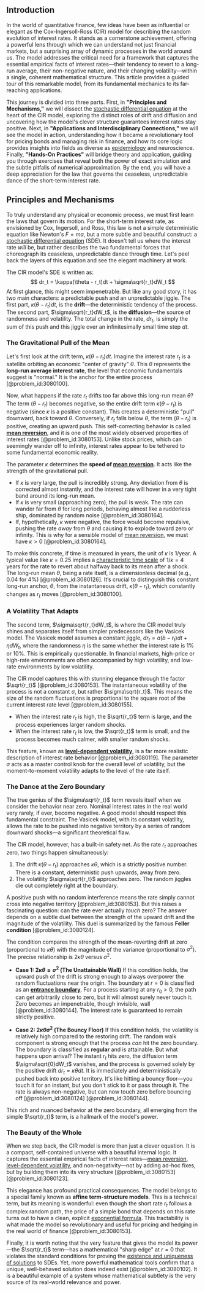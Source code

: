 ## Introduction
In the world of quantitative finance, few ideas have been as influential or elegant as the Cox-Ingersoll-Ross (CIR) model for describing the random evolution of interest rates. It stands as a cornerstone achievement, offering a powerful lens through which we can understand not just financial markets, but a surprising array of dynamic processes in the world around us. The model addresses the critical need for a framework that captures the essential empirical facts of interest rates—their tendency to revert to a long-run average, their non-negative nature, and their changing volatility—within a single, coherent mathematical structure. This article provides a guided tour of this remarkable model, from its fundamental mechanics to its far-reaching applications.

This journey is divided into three parts. First, in **"Principles and Mechanisms,"** we will dissect the [stochastic differential equation](@article_id:139885) at the heart of the CIR model, exploring the distinct roles of drift and diffusion and uncovering how the model's clever structure guarantees interest rates stay positive. Next, in **"Applications and Interdisciplinary Connections,"** we will see the model in action, understanding how it became a revolutionary tool for pricing bonds and managing risk in finance, and how its core logic provides insights into fields as diverse as [epidemiology](@article_id:140915) and neuroscience. Finally, **"Hands-On Practices"** will bridge theory and application, guiding you through exercises that reveal both the power of exact simulation and the subtle pitfalls of numerical approximation. By the end, you will have a deep appreciation for the law that governs the ceaseless, unpredictable dance of the short-term interest rate.

## Principles and Mechanisms

To truly understand any physical or economic process, we must first learn the laws that govern its motion. For the short-term interest rate, as envisioned by Cox, Ingersoll, and Ross, this law is not a simple deterministic equation like Newton's $F=ma$, but a more subtle and beautiful construct: a [stochastic differential equation](@article_id:139885) (SDE). It doesn't tell us where the interest rate *will* be, but rather describes the two fundamental forces that choreograph its ceaseless, unpredictable dance through time. Let's peel back the layers of this equation and see the elegant machinery at work.

The CIR model's SDE is written as:
$$
dr_t = \kappa(\theta - r_t)dt + \sigma\sqrt{r_t}dW_t
$$
At first glance, this might seem impenetrable. But like any good story, it has two main characters: a predictable push and an unpredictable jiggle. The first part, $\kappa(\theta - r_t)dt$, is the **drift**—the deterministic tendency of the process. The second part, $\sigma\sqrt{r_t}dW_t$, is the **diffusion**—the source of randomness and volatility. The total change in the rate, $dr_t$, is simply the sum of this push and this jiggle over an infinitesimally small time step $dt$.

### The Gravitational Pull of the Mean

Let's first look at the drift term, $\kappa(\theta - r_t)dt$. Imagine the interest rate $r_t$ is a satellite orbiting an economic "center of gravity" $\theta$. This $\theta$ represents the **long-run average interest rate**, the level that economic fundamentals suggest is "normal." It is the anchor for the entire process [@problem_id:3080100].

Now, what happens if the rate $r_t$ drifts too far above this long-run mean $\theta$? The term $(\theta - r_t)$ becomes negative, so the entire drift term $\kappa(\theta - r_t)$ is negative (since $\kappa$ is a positive constant). This creates a deterministic "pull" downward, back toward $\theta$. Conversely, if $r_t$ falls below $\theta$, the term $(\theta - r_t)$ is positive, creating an upward push. This self-correcting behavior is called **[mean reversion](@article_id:146104)**, and it is one of the most widely observed properties of interest rates [@problem_id:3080153]. Unlike stock prices, which can seemingly wander off to infinity, interest rates appear to be tethered to some fundamental economic reality.

The parameter $\kappa$ determines the **speed of [mean reversion](@article_id:146104)**. It acts like the strength of the gravitational pull.
-   If $\kappa$ is very large, the pull is incredibly strong. Any deviation from $\theta$ is corrected almost instantly, and the interest rate will hover in a very tight band around its long-run mean.
-   If $\kappa$ is very small (approaching zero), the pull is weak. The rate can wander far from $\theta$ for long periods, behaving almost like a rudderless ship, dominated by random noise [@problem_id:3080164].
-   If, hypothetically, $\kappa$ were negative, the force would become repulsive, pushing the rate *away* from $\theta$ and causing it to explode toward zero or infinity. This is why for a sensible model of [mean reversion](@article_id:146104), we must have $\kappa > 0$ [@problem_id:3080164].

To make this concrete, if time is measured in years, the unit of $\kappa$ is $1/\text{year}$. A typical value like $\kappa = 0.25$ implies a [characteristic time scale](@article_id:273827) of $1/\kappa = 4$ years for the rate to revert about halfway back to its mean after a shock. The long-run mean $\theta$, being a rate itself, is a dimensionless decimal (e.g., $0.04$ for $4\%$) [@problem_id:3080126]. It’s crucial to distinguish this constant long-run anchor, $\theta$, from the instantaneous drift, $\kappa(\theta - r_t)$, which constantly changes as $r_t$ moves [@problem_id:3080100].

### A Volatility That Adapts

The second term, $\sigma\sqrt{r_t}dW_t$, is where the CIR model truly shines and separates itself from simpler predecessors like the Vasicek model. The Vasicek model assumes a constant jiggle, $dr_t = a(b - r_t)dt + \eta dW_t$, where the randomness $\eta$ is the same whether the interest rate is $1\%$ or $10\%$. This is empirically questionable. In financial markets, high-price or high-rate environments are often accompanied by high volatility, and low-rate environments by low volatility.

The CIR model captures this with stunning elegance through the factor $\sqrt{r_t}$ [@problem_id:3080153]. The instantaneous volatility of the process is not a constant $\sigma$, but rather $\sigma\sqrt{r_t}$. This means the size of the random fluctuations is proportional to the square root of the current interest rate level [@problem_id:3080155].
-   When the interest rate $r_t$ is high, the $\sqrt{r_t}$ term is large, and the process experiences larger random shocks.
-   When the interest rate $r_t$ is low, the $\sqrt{r_t}$ term is small, and the process becomes much calmer, with smaller random shocks.

This feature, known as **[level-dependent volatility](@article_id:634176)**, is a far more realistic description of interest rate behavior [@problem_id:3080119]. The parameter $\sigma$ acts as a master control knob for the overall level of volatility, but the moment-to-moment volatility adapts to the level of the rate itself.

### The Dance at the Zero Boundary

The true genius of the $\sigma\sqrt{r_t}$ term reveals itself when we consider the behavior near zero. Nominal interest rates in the real world very rarely, if ever, become negative. A good model should respect this fundamental constraint. The Vasicek model, with its constant volatility, allows the rate to be pushed into negative territory by a series of random downward shocks—a significant theoretical flaw.

The CIR model, however, has a built-in safety net. As the rate $r_t$ approaches zero, two things happen simultaneously:
1.  The drift $\kappa(\theta - r_t)$ approaches $\kappa\theta$, which is a strictly positive number. There is a constant, deterministic push upwards, away from zero.
2.  The volatility $\sigma\sqrt{r_t}$ approaches zero. The random jiggles die out completely right at the boundary.

A positive push with no random interference means the rate simply cannot cross into negative territory [@problem_id:3080153]. But this raises a fascinating question: can the rate ever actually *touch* zero? The answer depends on a subtle duel between the strength of the upward drift and the magnitude of the volatility. This duel is summarized by the famous **Feller condition** [@problem_id:3080124].

The condition compares the strength of the mean-reverting drift at zero (proportional to $\kappa\theta$) with the magnitude of the variance (proportional to $\sigma^2$). The precise relationship is $2\kappa\theta$ versus $\sigma^2$.

-   **Case 1: $2\kappa\theta \ge \sigma^2$ (The Unattainable Wall)**
    If this condition holds, the upward push of the drift is strong enough to always overpower the random fluctuations near the origin. The boundary at $r=0$ is classified as an **[entrance boundary](@article_id:187004)**. For a process starting at any $r_0 > 0$, the path can get arbitrarily close to zero, but it will almost surely never touch it. Zero becomes an impenetrable, though invisible, wall [@problem_id:3080144]. The interest rate is guaranteed to remain strictly positive.

-   **Case 2: $2\kappa\theta  \sigma^2$ (The Bouncy Floor)**
    If this condition holds, the volatility is relatively high compared to the restoring drift. The random walk component is strong enough that the process *can* hit the zero boundary. The boundary is classified as **regular** and is attainable. But what happens upon arrival? The instant $r_t$ hits zero, the diffusion term $\sigma\sqrt{0}dW_t$ vanishes, and the process is governed solely by the positive drift $dr_t = \kappa\theta dt$. It is immediately and deterministically pushed back into positive territory. It's like hitting a bouncy floor—you touch it for an instant, but you don't stick to it or pass through it. The rate is always non-negative, but can now touch zero before bouncing off [@problem_id:3080124] [@problem_id:3080144].

This rich and nuanced behavior at the zero boundary, all emerging from the simple $\sqrt{r_t}$ term, is a hallmark of the model's power.

### The Beauty of the Whole

When we step back, the CIR model is more than just a clever equation. It is a compact, self-contained universe with a beautiful internal logic. It captures the essential empirical facts of interest rates—[mean reversion](@article_id:146104), [level-dependent volatility](@article_id:634176), and non-negativity—not by adding ad-hoc fixes, but by building them into its very structure [@problem_id:3080153] [@problem_id:3080123].

This elegance has profound practical consequences. The model belongs to a special family known as **affine term-structure models**. This is a technical term, but its meaning is wonderful: even though the short rate $r_t$ follows a complex random path, the price of a simple bond that depends on this rate turns out to have a clean, explicit [exponential formula](@article_id:269833). This tractability is what made the model so revolutionary and useful for pricing and hedging in the real world of finance [@problem_id:3080153].

Finally, it is worth noting that the very feature that gives the model its power—the $\sqrt{r_t}$ term—has a mathematical "sharp edge" at $r=0$ that violates the standard conditions for proving the [existence and uniqueness of solutions](@article_id:176912) to SDEs. Yet, more powerful mathematical tools confirm that a unique, well-behaved solution does indeed exist [@problem_id:3080102]. It is a beautiful example of a system whose mathematical subtlety is the very source of its real-world relevance and power.